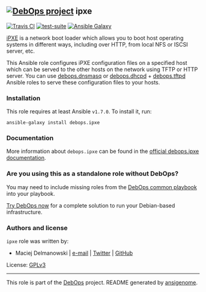 ## [![DebOps project](http://debops.org/images/debops-small.png)](http://debops.org) ipxe

[![Travis CI](http://img.shields.io/travis/debops/ansible-ipxe.svg?style=flat)](http://travis-ci.org/debops/ansible-ipxe) [![test-suite](http://img.shields.io/badge/test--suite-ansible--ipxe-blue.svg?style=flat)](https://github.com/debops/test-suite/tree/master/ansible-ipxe/)  [![Ansible Galaxy](http://img.shields.io/badge/galaxy-debops.ipxe-660198.svg?style=flat)](https://galaxy.ansible.com/list#/roles/3444)

[iPXE](http://ipxe.org/) is a network boot loader which allows you to boot
host operating systems in different ways, including over HTTP, from local
NFS or ISCSI server, etc.

This Ansible role configures iPXE configuration files on a specified host
which can be served to the other hosts on the network using TFTP or HTTP
server. You can use
[debops.dnsmasq](https://github.com/debops/ansible-dnsmasq) or
[debops.dhcpd](https://github.com/debops/ansible-dhcpd/) +
[debops.tftpd](https://github.com/debops/ansible-tftpd/) Ansible roles to
serve these configuration files to your hosts.

### Installation

This role requires at least Ansible `v1.7.0`. To install it, run:

    ansible-galaxy install debops.ipxe

### Documentation

More information about `debops.ipxe` can be found in the
[official debops.ipxe documentation](http://docs.debops.org/en/latest/ansible/roles/ansible-ipxe/docs/).



### Are you using this as a standalone role without DebOps?

You may need to include missing roles from the [DebOps common
playbook](https://github.com/debops/debops-playbooks/blob/master/playbooks/common.yml)
into your playbook.

[Try DebOps now](https://github.com/debops/debops) for a complete solution to run your Debian-based infrastructure.





### Authors and license

`ipxe` role was written by:
- Maciej Delmanowski | [e-mail](mailto:drybjed@gmail.com) | [Twitter](https://twitter.com/drybjed) | [GitHub](https://github.com/drybjed)

License: [GPLv3](https://tldrlegal.com/license/gnu-general-public-license-v3-%28gpl-3%29)

***

This role is part of the [DebOps](http://debops.org/) project. README generated by [ansigenome](https://github.com/nickjj/ansigenome/).
